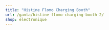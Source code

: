 ```yaml
---
title: "Histine Flomo Charging Booth"
url: /ganta/histine-flomo-charging-booth-2/
shop: électronique
---
```


